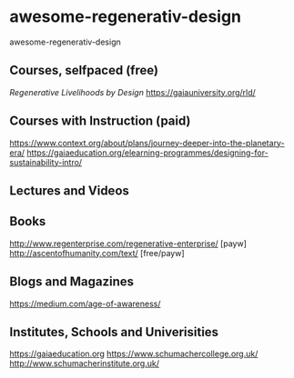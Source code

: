 # awesome-regenerativ-design
awesome-regenerativ-design

## Courses, selfpaced (free)
*Regenerative Livelihoods by Design*
https://gaiauniversity.org/rld/

## Courses with Instruction (paid)
https://www.context.org/about/plans/journey-deeper-into-the-planetary-era/
https://gaiaeducation.org/elearning-programmes/designing-for-sustainability-intro/

## Lectures and Videos



## Books
http://www.regenterprise.com/regenerative-enterprise/ [payw]
http://ascentofhumanity.com/text/ [free/payw]

## Blogs and Magazines
https://medium.com/age-of-awareness/

## Institutes, Schools and Univerisities
https://gaiaeducation.org
https://www.schumachercollege.org.uk/
http://www.schumacherinstitute.org.uk/
